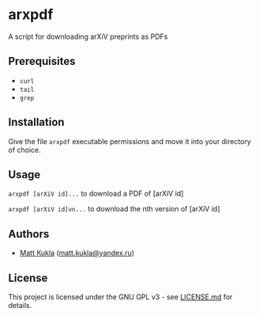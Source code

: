 # arxpdf
A script for downloading arXiV preprints as PDFs

## Prerequisites
* ```curl```
* ```tail```
* ```grep```
## Installation
Give the file ```arxpdf``` executable permissions and move it into your directory of choice.

## Usage
```arxpdf [arXiV id]...``` to download a PDF of [arXiV id]

```arxpdf [arXiV id]vn...``` to download the nth version of [arXiV id]

## Authors
* [Matt Kukla](https://matt-kukla.github.io) (<matt.kukla@yandex.ru>)

## License
This project is licensed under the GNU GPL v3 - see [LICENSE.md](LICENSE.md)
for details.
